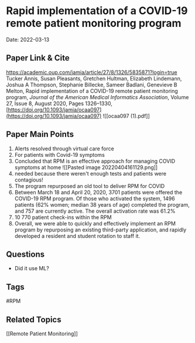 # Rapid implementation of a COVID-19 remote patient monitoring program

Date: 2022-03-13

## Paper Link & Cite
https://academic.oup.com/jamia/article/27/8/1326/5835871?login=true
Tucker Annis, Susan Pleasants, Gretchen Hultman, Elizabeth Lindemann, Joshua A Thompson, Stephanie Billecke, Sameer Badlani, Genevieve B Melton, Rapid implementation of a COVID-19 remote patient monitoring program, _Journal of the American Medical Informatics Association_, Volume 27, Issue 8, August 2020, Pages 1326–1330, [https://doi.org/10.1093/jamia/ocaa097](https://doi.org/10.1093/jamia/ocaa097)
![[ocaa097 (1).pdf]]
## Paper Main Points
1. Alerts resolved through virtual care force
2. For patients with Covid-19 symptoms
3. Concluded that RPM is an effective approach for managing COVID symptoms at home
![[Pasted image 20220404161129.png]]
4. needed because there weren't enough tests and patients were contagious!
5. The program repurposed an old tool to deliver RPM for COVID
6. Between March 18 and April 20, 2020, 3701 patients were offered the COVID-19 RPM program. Of those who activated the system, 1496 patients (62% women; median 38 years of age) completed the program, and 757 are currently active. The overall activation rate was 61.2%
7.  10 770 patient check-ins within the RPM
8.  Overall, we were able to quickly and effectively implement an RPM program by repurposing an existing third-party application, and rapidly developed a resident and student rotation to staff it.
## Questions
- Did it use ML?

## Tags
#RPM 

## Related Topics
[[Remote Patient Monitoring]]